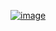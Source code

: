﻿[![image](https://github.com/user-attachments/assets/fbc54792-22bd-4a21-b479-ac0c1cc055ae)](https://www.acmicpc.net/problem/15686)
